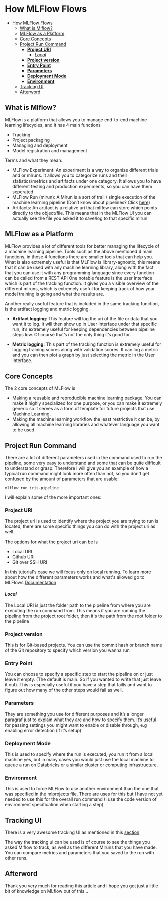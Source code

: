 # How MLFlow Flows

- [How MLFlow Flows](#how-mlflow-flows)
  - [What is Mlflow?](#what-is-mlflow)
  - [MLFlow as a Platform](#mlflow-as-a-platform)
  - [Core Concepts](#core-concepts)
  - [Project Run Command](#project-run-command)
    - [**Project URI**](#project-uri)
      - [*Local*](#local)
    - [**Project version**](#project-version)
    - [**Entry Point**](#entry-point)
    - [**Parameters**](#parameters)
    - [**Deployment Mode**](#deployment-mode)
    - [**Environment**](#environment)
  - [Tracking UI](#tracking-ui)
  - [Afterword](#afterword)

## What is Mlflow?

MLFlow is a platform that allows you to manage end-to-end machine learning lifecycles, and it has 4 main functions

- Tracking
- Project packaging
- Managing and deployment
- Model registration and management

Terms and what they mean:

- MLFlow Experiment: An experiment is a way to organize different trials and or mlruns. It allows you to categorize runs and their statistics/metrics and artifacts under one category. It allows you to have different testing and production experiments, so you can have them seperated.
- MLFlow Run (mlrun): A Mlrun is a sort of trail / single execution of the machine learning pipeline (Don’t know about pipelines? Click [here](https://c3.ai/glossary/machine-learning/machine-learning-pipeline/#:~:text=A%20machine%20learning%20pipeline%20is,model%20parameters%2C%20and%20prediction%20outputs.))
- Artifacts: An artifact is a relative uri that mlflow can store which points directly to the object/file. This means that in the MLFlow UI you can actually see the file you asked it to save/log to that specific mlrun

## MLFlow as a Platform

MLFlow provides a lot of different tools for better managing the lifecycle of a machine learning pipeline. Tools such as the above mentioned 4 main functions, in those 4 functions there are smaller tools that can help you. What is also extremely useful is that MLFlow is library-agnostic, this means that it can be used with any machine learning library, along with the fact that you can use it with any programming language since every function can be called from a REST API
One notable feature is the user interface which is part of the tracking function. It gives you a visible overview of the different mlruns, which is extremely useful for keeping track of how your model training is going and what the results are.

Another really useful feature that is included in the same tracking function, is the artifact logging and metric logging.

- **Artifact logging**: This feature will log the uri of the file or data that you want it to log. It will then show up in User Interface under that specific run, it’s extremely useful for keeping dependencies between pipeline steps low. Of course that’s not the only thing it’s good for.

- **Metric logging:** This part of the tracking function is extremely useful for logging training scores along with validation scores. It can log a metric and you can then plot a graph by just selecting the metric in the User Interface.

## Core Concepts

The 2 core concepts of MLFlow is

- Making a reusable and reproducible machine learning package. You can make it highly specialized for one purpose, or you can make it extremely generic so it serves as a form of template for future projects that use Machine Learning.
- Making the machine learning workflow the least restrictive it can be, by allowing all machine learning libraries and whatever language you want to be used.


## Project Run Command

There are a lot of different parameters used in the command used to run the pipeline, some very easy to understand and some that can be quite difficult to understand or grasp. Therefore i will give you an example of how a typical run command might look more often than not, so you don't get confused by the amount of parameters that are usable:

```console
mlflow run iris-pipeline
```

I will explain some of the more important ones:

### **Project URI**

The project uri is used to identify where the project you are trying to run is located, there are some specific things you can do with the project uri as well.

The options for what the project uri can be is

- Local URI
- Github URI
- Git over SSH URI

In this tutorial's case we will focus only on local running. To learn more about how the different parameters works and what's allowed go to MLFlows [Documentation](https://mlflow.org/docs/latest/projects.html#running-projects)

#### *Local*

The Local URI is just the folder path to the pipeline from where you are executing the run command from. This means if you are running the pipeline from the project root folder, then it's the path from the root folder to the pipeline

### **Project version**

This is for Git-based projects. You can use the commit hash or branch name of the Git repository to specify which version you wanna run

### **Entry Point**

You can choose to specify a specific step to start the pipeline on or just leave it empty. (The default is main. So if you wanted to write that just leave it out). This is especially useful if you have a step that faills and want to figure out how many of the other steps would fail as well.

### **Parameters**

They are something you use for different purposes and it’s a longer paragraf just to explain what they are and how to specify them. It’s useful for passing settings you might want to enable or disable through, e.g enabling error detection (if it’s setup)

### **Deployment Mode**

This is used to specify where the run is executed, you run it from a local machine yes, but in many cases you would just use the local machine to queue a run on Databricks or a similar cluster or computing infrastructure.

### **Environment**

This is used to force MLFlow to use another environment than the one that was specified in the mlprojects file. There are uses for this but I have not yet needed to use this for the overall run command (I use the code version of environment specification when starting a step)

## Tracking UI

There is a very awesome tracking UI as mentioned in this [section](#mlflow-as-a-platform)

The way the tracking ui can be used is of course to see the things you asked Mlflow to track, as well as the different Mlruns that you have made. You can compare metrics and parameters that you saved to the run with other runs.

## Afterword

Thank you very much for reading this article and i hope you got just a little bit of knowledge on MLflow out of this...